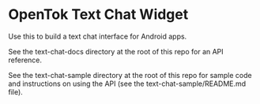 OpenTok Text Chat Widget
========================

Use this to build a text chat interface for Android apps.

See the text-chat-docs directory at the root of this repo for an API reference.

See the text-chat-sample directory at the root of this repo for sample code
and instructions on using the API (see the text-chat-sample/README.md file).
